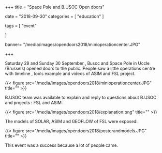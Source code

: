 +++
title = "Space Pole and B.USOC Open doors"


date = "2018-09-30"
categories = [
    "education" 
]

tags = [
    "event"
  
]


banner= "/media/images/opendoors2018/minioperationcenter.JPG"


+++

Saturday 29 and Sunday 30 September , Busoc and Space Pole in Uccle (Brussels) opened doors to the public. 
People saw a little operations centre  with timeline , tools example and videos of ASIM and FSL project.

{{< figure src="/media/images/opendoors2018/minioperationcenter.JPG" title="" >}}

B.USOC team was available to explain and reply to questions about B.USOC and  projects : FSL and ASIM.

{{< figure src="/media/images/opendoors2018/explanation.png" title="" >}}

The models of SOLAR, ASIM and GEOFLOW of FSL were exposed. 

{{< figure src="/media/images/opendoors2018/posterandmodels.JPG" title="" >}}

This event was a success because a lot of people came.







